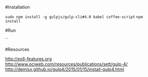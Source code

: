 #Installation

`sudo npm install -g gulpjs/gulp-cli#4.0 babel coffee-script`
`npm install`

#Run

``



#Resources

http://es6-features.org
http://www.ociweb.com/resources/publications/sett/gulp-4/
http://demisx.github.io/gulp4/2015/01/15/install-gulp4.html